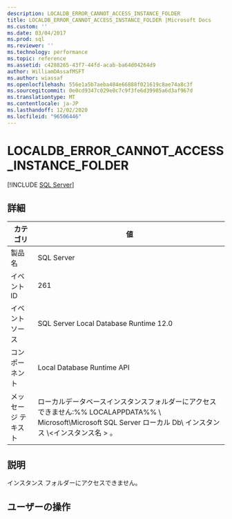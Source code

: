 ```yaml
---
description: LOCALDB_ERROR_CANNOT_ACCESS_INSTANCE_FOLDER
title: LOCALDB_ERROR_CANNOT_ACCESS_INSTANCE_FOLDER |Microsoft Docs
ms.custom: ''
ms.date: 03/04/2017
ms.prod: sql
ms.reviewer: ''
ms.technology: performance
ms.topic: reference
ms.assetid: c4288265-43f7-44fd-acab-ba64d04264d9
author: WilliamDAssafMSFT
ms.author: wiassaf
ms.openlocfilehash: 556e1a5b7aeba484e66888f021619c8ae74a8c3f
ms.sourcegitcommit: 0e0cd9347c029e0c7c9f3fe6d39985a6d3af967d
ms.translationtype: MT
ms.contentlocale: ja-JP
ms.lasthandoff: 12/02/2020
ms.locfileid: "96506446"
---
```

# <a name="localdb_error_cannot_access_instance_folder"></a>LOCALDB_ERROR_CANNOT_ACCESS_INSTANCE_FOLDER
 [!INCLUDE [SQL Server](../../includes/applies-to-version/sqlserver.md)]
    
## <a name="details"></a>詳細  
  
|カテゴリ|値|  
|-|-|  
|製品名|SQL Server|  
|イベント ID|261|  
|イベント ソース|SQL Server Local Database Runtime 12.0|  
|コンポーネント|Local Database Runtime API|  
|メッセージ テキスト|ローカルデータベースインスタンスフォルダーにアクセスできません:%% LOCALAPPDATA%% \ Microsoft\Microsoft SQL Server ローカル Db\ インスタンス \\<インスタンス名 \> 。|  
  
## <a name="explanation"></a>説明  
 インスタンス フォルダーにアクセスできません。  
  
## <a name="user-action"></a>ユーザーの操作  
  
